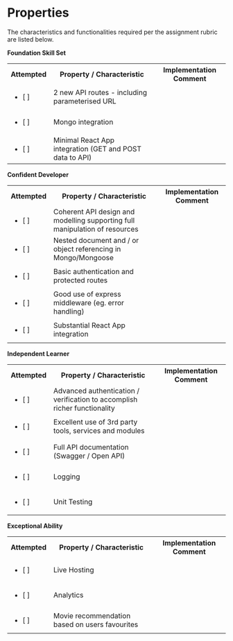 # Properties

The characteristics and functionalities required per the assignment rubric are listed below.

**Foundation Skill Set**
<table>
    <tr>
        <th>
            Attempted
        </th>
        <th>
            Property / Characteristic
        </th>
        <th>
            Implementation Comment
        </th>
    </tr>
    <tr>
        <td>
            <ul>
                <li>[ ] </li>
            </ul>
        </td>
        <td>
            2 new API routes - including parameterised URL
        </td>
        <td>&nbsp</td>
    </tr>
    <tr>
        <td>
            <ul>
                <li>[ ] </li>
            </ul>
        </td>
        <td>Mongo integration</td>
        <td>&nbsp</td>
    </tr>
    <tr>
        <td>
            <ul>
                <li>[ ] </li>
            </ul>
        </td>
        <td>Minimal React App integration (GET and POST data to API)</td>
        <td>&nbsp</td>
    </tr>
</table>


**Confident Developer**
<table>
    <tr>
        <th>
            Attempted
        </th>
        <th>
            Property / Characteristic
        </th>
        <th>
            Implementation Comment
        </th>
    </tr>
    <tr>
        <td>
            <ul>
                <li>[ ] </li>
            </ul>
        </td>
        <td>
            Coherent API design and modelling supporting full manipulation of resources
        </td>
        <td>
        </td>
    </tr>
    <tr>
        <td>
            <ul>
                <li>[ ] </li>
            </ul>
        </td>
        <td>
            Nested document and / or object referencing in Mongo/Mongoose
        </td>
        <td>
        </td>
    </tr>
    <tr>
        <td>
            <ul>
                <li>[ ] </li>
            </ul>
        </td>
        <td>Basic authentication and protected routes</td>
        <td></td>
    </tr>
    <tr>
        <td>
            <ul>
                <li>[ ] </li>
            </ul>
        </td>
        <td>Good use of express middleware (eg. error handling)</td>
        <td></td>
    </tr>
    <tr>
        <td>
            <ul>
                <li>[ ] </li>
            </ul>
        </td>
        <td>Substantial React App integration</td>
        <td></td>
    </tr>
</table>

**Independent Learner**
<table>
    <tr>
        <th>
            Attempted
        </th>
        <th>
            Property / Characteristic
        </th>
        <th>
            Implementation Comment
        </th>
    </tr>
    <tr>
        <td>
            <ul>
                <li>[ ] </li>
            </ul>
        </td>
        <td>Advanced authentication / verification to accomplish richer functionality</td>
        <td></td>
    </tr>
    <tr>
        <td>
            <ul>
                <li>[ ] </li>
            </ul>
        </td>
        <td>Excellent use of 3rd party tools, services and modules</td>
        <td></td>
    </tr>
    <tr>
        <td>
            <ul>
                <li>[ ] </li>
            </ul>
        </td>
        <td>Full API documentation (Swagger / Open API)</td>
        <td></td>
    </tr>
    <tr>
        <td>
            <ul>
                <li>[ ] </li>
            </ul>
        </td>
        <td>Logging</td>
        <td></td>
    </tr>
    <tr>
        <td>
            <ul>
                <li>[ ] </li>
            </ul>
        </td>
        <td>Unit Testing</td>
        <td></td>
    </tr>
</table>

**Exceptional Ability**
<table>
    <tr>
        <th>
            Attempted
        </th>
        <th>
            Property / Characteristic
        </th>
        <th>
            Implementation Comment
        </th>
    </tr>
    <tr>
        <td>
            <ul>
                <li>[ ] </li>
            </ul>
        </td>
        <td>Live Hosting</td>
        <td></td>
    </tr>
    <tr>
        <td>
            <ul>
                <li>[ ] </li>
            </ul>
        </td>
        <td>Analytics</td>
        <td></td>
    </tr>
    <tr>
        <td>
            <ul>
                <li>[ ] </li>
            </ul>
        </td>
        <td>Movie recommendation based on users favourites</td>
        <td></td>
    </tr>
</table>

